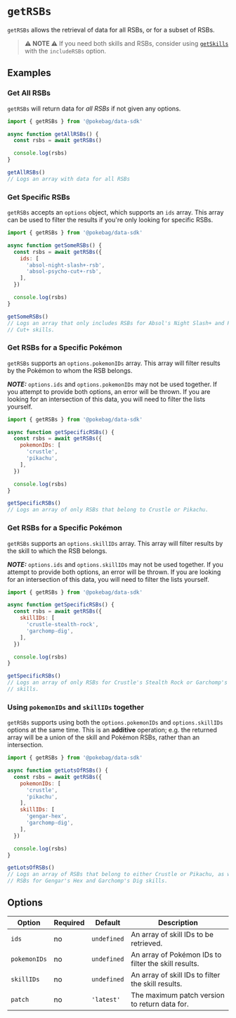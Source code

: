 # `getRSBs`

`getRSBs` allows the retrieval of data for all RSBs, or for a subset of RSBs.

> **⚠️ NOTE ⚠️**
> If you need both skills and RSBs, consider using [`getSkills`](./getSkills.md) with the `includeRSBs` option.

## Examples

### Get All RSBs

`getRSBs` will return data for _all RSBs_ if not given any options.

```js
import { getRSBs } from '@pokebag/data-sdk'

async function getAllRSBs() {
  const rsbs = await getRSBs()

  console.log(rsbs)
}

getAllRSBs()
// Logs an array with data for all RSBs
```

### Get Specific RSBs

`getRSBs` accepts an `options` object, which supports an `ids` array. This array can be used to filter the results if you're only looking for specific RSBs.

```js
import { getRSBs } from '@pokebag/data-sdk'

async function getSomeRSBs() {
  const rsbs = await getRSBs({
    ids: [
      'absol-night-slash+-rsb',
      'absol-psycho-cut+-rsb',
    ],
  })

  console.log(rsbs)
}

getSomeRSBs()
// Logs an array that only includes RSBs for Absol's Night Slash+ and Psycho
// Cut+ skills.
```

### Get RSBs for a Specific Pokémon

`getRSBs` supports an `options.pokemonIDs` array. This array will filter results by the Pokémon to whom the RSB belongs.

_**NOTE:**_ `options.ids` and `options.pokemonIDs` may not be used together. If you attempt to provide both options, an error will be thrown. If you are looking for an intersection of this data, you will need to filter the lists yourself.

```js
import { getRSBs } from '@pokebag/data-sdk'

async function getSpecificRSBs() {
  const rsbs = await getRSBs({
    pokemonIDs: [
      'crustle',
      'pikachu',
    ],
  })

  console.log(rsbs)
}

getSpecificRSBs()
// Logs an array of only RSBs that belong to Crustle or Pikachu.
```

### Get RSBs for a Specific Pokémon

`getRSBs` supports an `options.skillIDs` array. This array will filter results by the skill to which the RSB belongs.

_**NOTE:**_ `options.ids` and `options.skillIDs` may not be used together. If you attempt to provide both options, an error will be thrown. If you are looking for an intersection of this data, you will need to filter the lists yourself.

```js
import { getRSBs } from '@pokebag/data-sdk'

async function getSpecificRSBs() {
  const rsbs = await getRSBs({
    skillIDs: [
      'crustle-stealth-rock',
      'garchomp-dig',
    ],
  })

  console.log(rsbs)
}

getSpecificRSBs()
// Logs an array of only RSBs for Crustle's Stealth Rock or Garchomp's Dig
// skills.
```

### Using `pokemonIDs` and `skillIDs` together

`getRSBs` supports using both the `options.pokemonIDs` and `options.skillIDs` options at the same time. This is an **additive** operation; e.g. the returned array will be a union of the skill and Pokémon RSBs, rather than an intersection.

```js
import { getRSBs } from '@pokebag/data-sdk'

async function getLotsOfRSBs() {
  const rsbs = await getRSBs({
    pokemonIDs: [
      'crustle',
      'pikachu',
    ],
    skillIDs: [
      'gengar-hex',
      'garchomp-dig',
    ],
  })

  console.log(rsbs)
}

getLotsOfRSBs()
// Logs an array of RSBs that belong to either Crustle or Pikachu, as well as
// RSBs for Gengar's Hex and Garchomp's Dig skills.
```

## Options

| Option        | Required  | Default     | Description                                           |
|---------------|-----------|-------------|-------------------------------------------------------|
| `ids`         | no        | `undefined` | An array of skill IDs to be retrieved.                |
| `pokemonIDs`  | no        | `undefined` | An array of Pokémon IDs to filter the skill results.  |
| `skillIDs`    | no        | `undefined` | An array of skill IDs to filter the skill results.    |
| `patch`       | no        | `'latest'`  | The maximum patch version to return data for.         |
